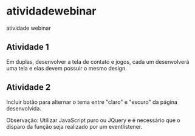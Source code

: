 # atividadewebinar
 atividade webinar



## Atividade 1

Em duplas, desenvolver a tela de contato e jogos, cada um desenvolverá uma tela e elas devem possuir o mesmo design.



## Atividade 2

Incluir botão para alternar o tema entre "claro" e "escuro" da página desenvolvida.

Observação: Utilizar JavaScript puro ou JQuery e é necessário que o disparo da função seja realizado por um eventlistener.
